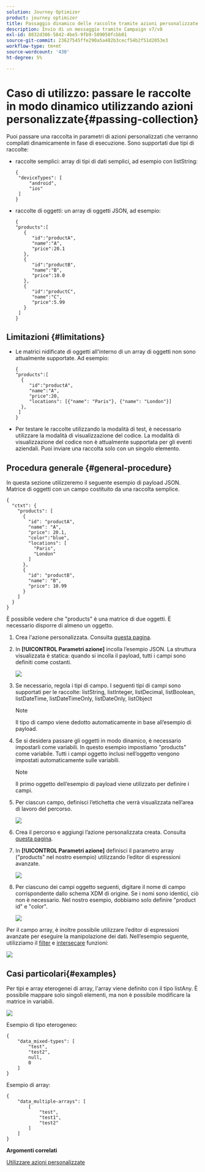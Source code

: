 ```yaml
---
solution: Journey Optimizer
product: journey optimizer
title: Passaggio dinamico delle raccolte tramite azioni personalizzate
description: Invio di un messaggio tramite Campaign v7/v8
exl-id: 8832d306-5842-4be5-9fb9-509050fcbb01
source-git-commit: 23627545ffe290a5a482b3cecf54b2f51d2053e3
workflow-type: tm+mt
source-wordcount: '430'
ht-degree: 5%

---
```



# Caso di utilizzo: passare le raccolte in modo dinamico utilizzando azioni personalizzate{#passing-collection}

Puoi passare una raccolta in parametri di azioni personalizzati che verranno compilati dinamicamente in fase di esecuzione. Sono supportati due tipi di raccolte:

* raccolte semplici: array di tipi di dati semplici, ad esempio con listString:

   ```
   {
    "deviceTypes": [
        "android",
        "ios"
    ]
   }
   ```

* raccolte di oggetti: un array di oggetti JSON, ad esempio:

   ```
   {
   "products":[
      {
         "id":"productA",
         "name":"A",
         "price":20.1
      },
      {
         "id":"productB",
         "name":"B",
         "price":10.0
      },
      {
         "id":"productC",
         "name":"C",
         "price":5.99
      }
    ]
   }
   ```

## Limitazioni  {#limitations}

* Le matrici nidificate di oggetti all&#39;interno di un array di oggetti non sono attualmente supportate. Ad esempio:

   ```
   {
   "products":[
     {
        "id":"productA",
        "name":"A",
        "price":20,
        "locations": [{"name": "Paris"}, {"name": "London"}]
     },
    ]
   }
   ```

* Per testare le raccolte utilizzando la modalità di test, è necessario utilizzare la modalità di visualizzazione del codice. La modalità di visualizzazione del codice non è attualmente supportata per gli eventi aziendali. Puoi inviare una raccolta solo con un singolo elemento.

## Procedura generale {#general-procedure}

In questa sezione utilizzeremo il seguente esempio di payload JSON. Matrice di oggetti con un campo costituito da una raccolta semplice.

```
{
  "ctxt": {
    "products": [
      {
        "id": "productA",
        "name": "A",
        "price": 20.1,
        "color":"blue",
        "locations": [
          "Paris",
          "London"
        ]
      },
      {
        "id": "productB",
        "name": "B",
        "price": 10.99
      }
    ]
  }
}
```

È possibile vedere che &quot;products&quot; è una matrice di due oggetti. È necessario disporre di almeno un oggetto.

1. Crea l&#39;azione personalizzata. Consulta [questa pagina](../action/about-custom-action-configuration.md).

1. In **[!UICONTROL Parametri azione]** incolla l’esempio JSON. La struttura visualizzata è statica: quando si incolla il payload, tutti i campi sono definiti come costanti.

   ![](assets/uc-collection-1.png)

1. Se necessario, regola i tipi di campo. I seguenti tipi di campi sono supportati per le raccolte: listString, listInteger, listDecimal, listBoolean, listDateTime, listDateTimeOnly, listDateOnly, listObject

   >[!NOTE]
   >
   >Il tipo di campo viene dedotto automaticamente in base all’esempio di payload.

1. Se si desidera passare gli oggetti in modo dinamico, è necessario impostarli come variabili. In questo esempio impostiamo &quot;products&quot; come variabile. Tutti i campi oggetto inclusi nell’oggetto vengono impostati automaticamente sulle variabili.

   >[!NOTE]
   >
   >Il primo oggetto dell’esempio di payload viene utilizzato per definire i campi.

1. Per ciascun campo, definisci l’etichetta che verrà visualizzata nell’area di lavoro del percorso.

   ![](assets/uc-collection-2.png)

1. Crea il percorso e aggiungi l’azione personalizzata creata. Consulta [questa pagina](../building-journeys/using-custom-actions.md).

1. In **[!UICONTROL Parametri azione]** definisci il parametro array (&quot;products&quot; nel nostro esempio) utilizzando l’editor di espressioni avanzate.

   ![](assets/uc-collection-3.png)

1. Per ciascuno dei campi oggetto seguenti, digitare il nome di campo corrispondente dallo schema XDM di origine. Se i nomi sono identici, ciò non è necessario. Nel nostro esempio, dobbiamo solo definire &quot;product id&quot; e &quot;color&quot;.

   ![](assets/uc-collection-4.png)

Per il campo array, è inoltre possibile utilizzare l’editor di espressioni avanzate per eseguire la manipolazione dei dati. Nell’esempio seguente, utilizziamo il [filter](functions/functionfilter.md) e [intersecare](functions/functionintersect.md) funzioni:

![](assets/uc-collection-5.png)

## Casi particolari{#examples}

Per tipi e array eterogenei di array, l&#39;array viene definito con il tipo listAny. È possibile mappare solo singoli elementi, ma non è possibile modificare la matrice in variabili.

![](assets/uc-collection-heterogeneous.png)

Esempio di tipo eterogeneo:

```
{
    "data_mixed-types": [
        "test",
        "test2",
        null,
        0
    ]
}
```

Esempio di array:

```
{
    "data_multiple-arrays": [
        [
            "test",
            "test1",
            "test2"
        ]
    ]
}
```

**Argomenti correlati**

[Utilizzare azioni personalizzate](../building-journeys/using-custom-actions.md)
